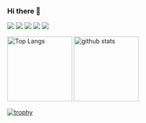 ### Hi there 👋
![](https://github-profile-summary-cards.vercel.app/api/cards/profile-details?username=KoushiHiraoka&count_private=true&theme=nord_dark)
![](https://github-profile-summary-cards.vercel.app/api/cards/repos-per-language?username=KoushiHiraoka&count_private=true&theme=nord_dark)
![](https://github-profile-summary-cards.vercel.app/api/cards/most-commit-language?username=KoushiHiraoka&count_private=true&theme=nord_dark)
![](https://github-profile-summary-cards.vercel.app/api/cards/stats?username=KoushiHiraoka&count_private=true&theme=nord_dark)
![](https://github-profile-summary-cards.vercel.app/api/cards/productive-time?username=KoushiHiraoka&count_private=true&theme=nord_dark)

<p align="left"> 
  <img alt="Top Langs" height="150px" src="https://github-readme-stats.vercel.app/api/top-langs/?username=KoushiHiraoka&layout=compact&count_private=true&show_icons=true&theme=onedark" />
  <img alt="github stats" height="150px" src="https://github-readme-stats.vercel.app/api?username=KoushiHiraoka&count_private=true&show_icons=true&show_icons=true&theme=onedark" />
</p>

[![trophy](https://github-profile-trophy.vercel.app/?username=KoushiHiraoka&theme=onedark&column=7
)](https://github.com/ryo-ma/github-profile-trophy)

<!--
**KoushiHiraoka/KoushiHiraoka** is a ✨ _special_ ✨ repository because its `README.md` (this file) appears on your GitHub profile.

Here are some ideas to get you started:

- 🔭 I’m currently working on ...
- 🌱 I’m currently learning ...
- 👯 I’m looking to collaborate on ...
- 🤔 I’m looking for help with ...
- 💬 Ask me about ...
- 📫 How to reach me: ...
- 😄 Pronouns: ...
- ⚡ Fun fact: ...
-->
